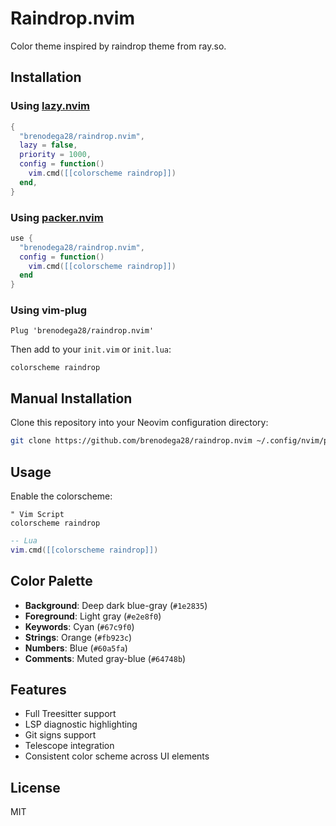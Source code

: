 # Raindrop.nvim

Color theme inspired by raindrop theme from ray.so.

## Installation

### Using [lazy.nvim](https://github.com/folke/lazy.nvim)

```lua
{
  "brenodega28/raindrop.nvim",
  lazy = false,
  priority = 1000,
  config = function()
    vim.cmd([[colorscheme raindrop]])
  end,
}
```

### Using [packer.nvim](https://github.com/wbthomason/packer.nvim)

```lua
use {
  "brenodega28/raindrop.nvim",
  config = function()
    vim.cmd([[colorscheme raindrop]])
  end
}
```

### Using vim-plug

```vim
Plug 'brenodega28/raindrop.nvim'
```

Then add to your `init.vim` or `init.lua`:

```vim
colorscheme raindrop
```

## Manual Installation

Clone this repository into your Neovim configuration directory:

```bash
git clone https://github.com/brenodega28/raindrop.nvim ~/.config/nvim/pack/themes/start/raindrop.nvim
```

## Usage

Enable the colorscheme:

```vim
" Vim Script
colorscheme raindrop
```

```lua
-- Lua
vim.cmd([[colorscheme raindrop]])
```

## Color Palette

- **Background**: Deep dark blue-gray (`#1e2835`)
- **Foreground**: Light gray (`#e2e8f0`)
- **Keywords**: Cyan (`#67c9f0`)
- **Strings**: Orange (`#fb923c`)
- **Numbers**: Blue (`#60a5fa`)
- **Comments**: Muted gray-blue (`#64748b`)

## Features

- Full Treesitter support
- LSP diagnostic highlighting
- Git signs support
- Telescope integration
- Consistent color scheme across UI elements

## License

MIT

